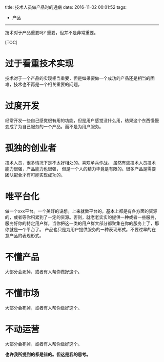 title: 技术人员做产品时的通病
date: 2016-11-02 00:01:52
tags: 
- 产品
---

技术对于产品重要吗? 重要，但并不是非常重要。
<!--more-->
[TOC]

# 过于看重技术实现
技术对于一个产品的实现相当重要，但是如果要做一个成功的产品还是相当的困难，技术也不再是一个相关重要的问题。

# 过度开发
经常开发一些自己感觉很有用的功能，但是用户感觉没什么用，结果这个东西慢慢变成了为自己服务的一个产品，而不是为用户服务。

# 孤独的创业者
技术人员，很多情况下是不太好相处的。喜欢单兵作战。
虽然有些技术人员技术能力很强，产品能力也很强， 但是一个人的精力毕竟是有限的。很多产品是需要团队配合才有可能实现成功的。

# 唯平台化
做一个xxx平台。一个美好的设想。上来就做平台的，基本上都是有各方面的资源的，或者等你积累到了一定的资源。否则，就老老实实的提供一种或者一些服务，服务好你的特定用户群，当你把这一类的用户群大部分都聚集在你的服务上了，那你就是一个平台了。
产品也只是为用户提供服务的一种表现形式。不要过早的在意产品的表现形式。

# 不懂产品
大部分会死掉，或者有人帮你做好这个。

# 不懂市场
大部分会死掉，或者有人帮你做好这个。

# 不动运营
大部分会死掉，或者有人帮你做好这个。

**也许我所提到的都是错的。但这是我的思考。**